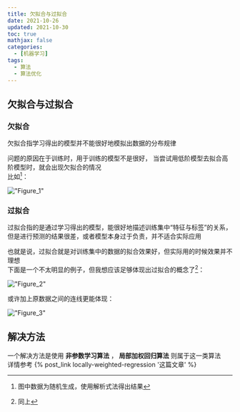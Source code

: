 ```yaml
---
title: 欠拟合与过拟合
date: 2021-10-26
updated: 2021-10-30
toc: true
mathjax: false
categories:
  - [机器学习]
tags:
  - 算法
  - 算法优化
---
```


## 欠拟合与过拟合

### 欠拟合
欠拟合指学习得出的模型并不能很好地模拟出数据的分布规律

问题的原因在于训练时，用于训练的模型不是很好，
当尝试用低阶模型去拟合高阶模型时，就会出现欠拟合的情况  
比如[^uf1]：

!["Figure_1"](Figure_1.svg "Figure 1")

[^uf1]: 图中数据为随机生成，使用解析式法得出结果

### 过拟合
过拟合指的是通过学习得出的模型，能很好地描述训练集中“特征与标签”的关系，
但是进行预测的结果很差，或者模型本身过于负责，并不适合实际应用  

也就是说，过拟合就是对训练集中的数据的拟合效果好，但实际用的时候效果并不理想  
下面是一个不太明显的例子，但我想应该足够体现出过拟合的概念了[^of1]：

!["Figure_2"](Figure_2.svg "Figure 2")

或许加上原数据之间的连线更能体现：

!["Figure_3"](Figure_3.svg "Figure 3")

[^of1]: 同上

## 解决方法
一个解决方法是使用 **非参数学习算法** ，
**局部加权回归算法** 则属于这一类算法  
详情参考 {% post_link locally-weighted-regression '这篇文章' %} 
